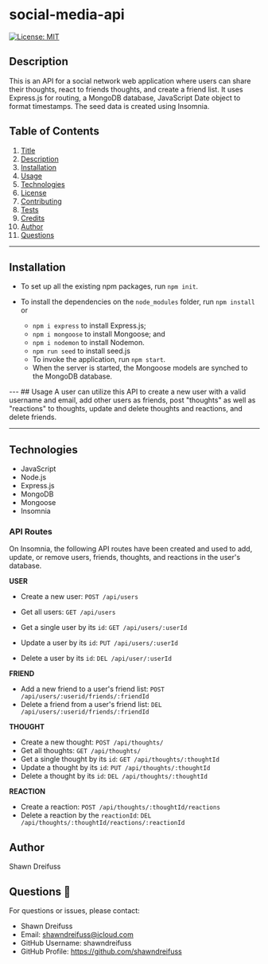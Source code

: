 # social-media-api

[![License: MIT](https://img.shields.io/badge/License-MIT-yellow.svg)](https://opensource.org/licenses/MIT)

  
  ## Description 

This is an API for a social network web application where users can share their thoughts, react to friends thoughts, and create a friend list. It uses Express.js for routing, a MongoDB database, JavaScript Date object to format timestamps. The seed data is created using Insomnia.  

  ## Table of Contents 
  1. [Title](#title)
  2. [Description](#description)
  3. [Installation](#installation)
  4. [Usage](#usage)
  5. [Technologies](#technologies)
  6. [License](#license)
  7. [Contributing](#contributing)
  8. [Tests](#tests)
  9. [Credits](#credits)
  10. [Author](#author)
  11. [Questions](#questions)
  
  ---
  ## Installation 
  * To set up all the existing npm packages, run `npm init`.

  * To install the dependencies on the `node_modules` folder, run `npm install` or
      * `npm i express` to install Express.js;
      * `npm i mongoose` to install Mongoose; and 
      * `npm i nodemon` to install Nodemon.
      * `npm run seed` to install seed.js
      * To invoke the application, run `npm start`.
      * When the server is started, the Mongoose models are synched to the MongoDB database.

  
  --- ## Usage 
A user can utilize this API to create a new user with a valid username and email, add other users as friends, post "thoughts" as well as "reactions" to thoughts, update and delete thoughts and reactions, and delete friends.

--- 
 ## Technologies 
  * JavaScript
  * Node.js
  * Express.js
  * MongoDB
  * Mongoose
  * Insomnia



 
 ### API Routes 
On Insomnia, the following API routes have been created and used to add, update, or remove users, friends, thoughts, and reactions in the user's database. 

 **USER**
  * Create a new user:  `POST /api/users`
  * Get all users: `GET /api/users`
  * Get a single user by its `id`: `GET /api/users/:userId`

  * Update a user by its `id`: `PUT /api/users/:userId`

  * Delete a user by its `id`: `DEL /api/user/:userId`

  **FRIEND**
  * Add a new friend to a user's friend list: `POST /api/users/:userid/friends/:friendId`
  * Delete a friend from a user's friend list: `DEL /api/users/:userid/friends/:friendId`

**THOUGHT**
  * Create a new thought: `POST /api/thoughts/`
  * Get all thoughts: `GET /api/thoughts/`
  * Get a single thought by its `id`: `GET /api/thoughts/:thoughtId`
  * Update a thought by its `id`: `PUT /api/thoughts/:thoughtId`
  * Delete a thought by its `id`: `DEL /api/thoughts/:thoughtId`

 **REACTION**
  * Create a reaction: `POST /api/thoughts/:thoughtId/reactions`
  * Delete a reaction by the `reactionId`: `DEL /api/thoughts/:thoughtId/reactions/:reactionId`
 
  ## Author 
  Shawn Dreifuss
  ## Questions 📌
  For questions or issues, please contact: 
  - Shawn Dreifuss
  - Email: shawndreifuss@icloud.com
  - GitHub Username: shawndreifuss
  - GitHub Profile: https://github.com/shawndreifuss